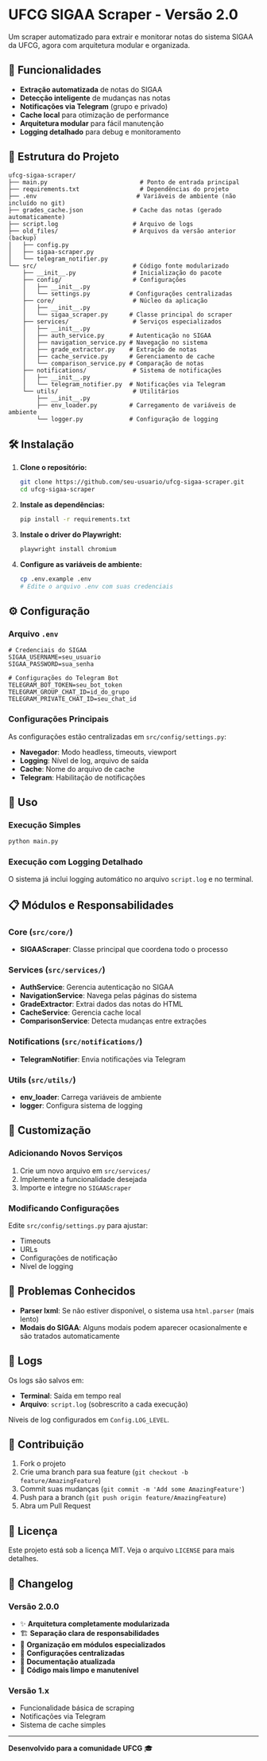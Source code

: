 # UFCG SIGAA Scraper - Versão 2.0

Um scraper automatizado para extrair e monitorar notas do sistema SIGAA da UFCG, agora com arquitetura modular e organizada.

## 🚀 Funcionalidades

- **Extração automatizada** de notas do SIGAA
- **Detecção inteligente** de mudanças nas notas
- **Notificações via Telegram** (grupo e privado)
- **Cache local** para otimização de performance
- **Arquitetura modular** para fácil manutenção
- **Logging detalhado** para debug e monitoramento

## 📁 Estrutura do Projeto

```
ufcg-sigaa-scraper/
├── main.py                          # Ponto de entrada principal
├── requirements.txt                 # Dependências do projeto
├── .env                            # Variáveis de ambiente (não incluído no git)
├── grades_cache.json              # Cache das notas (gerado automaticamente)
├── script.log                     # Arquivo de logs
├── old_files/                     # Arquivos da versão anterior (backup)
│   ├── config.py
│   ├── sigaa-scraper.py
│   └── telegram_notifier.py
└── src/                           # Código fonte modularizado
    ├── __init__.py                # Inicialização do pacote
    ├── config/                    # Configurações
    │   ├── __init__.py
    │   └── settings.py           # Configurações centralizadas
    ├── core/                      # Núcleo da aplicação
    │   ├── __init__.py
    │   └── sigaa_scraper.py      # Classe principal do scraper
    ├── services/                  # Serviços especializados
    │   ├── __init__.py
    │   ├── auth_service.py       # Autenticação no SIGAA
    │   ├── navigation_service.py # Navegação no sistema
    │   ├── grade_extractor.py    # Extração de notas
    │   ├── cache_service.py      # Gerenciamento de cache
    │   └── comparison_service.py # Comparação de notas
    ├── notifications/             # Sistema de notificações
    │   ├── __init__.py
    │   └── telegram_notifier.py  # Notificações via Telegram
    └── utils/                     # Utilitários
        ├── __init__.py
        ├── env_loader.py         # Carregamento de variáveis de ambiente
        └── logger.py             # Configuração de logging
```

## 🛠️ Instalação

1. **Clone o repositório:**
   ```bash
   git clone https://github.com/seu-usuario/ufcg-sigaa-scraper.git
   cd ufcg-sigaa-scraper
   ```

2. **Instale as dependências:**
   ```bash
   pip install -r requirements.txt
   ```

3. **Instale o driver do Playwright:**
   ```bash
   playwright install chromium
   ```

4. **Configure as variáveis de ambiente:**
   ```bash
   cp .env.example .env
   # Edite o arquivo .env com suas credenciais
   ```

## ⚙️ Configuração

### Arquivo `.env`

```env
# Credenciais do SIGAA
SIGAA_USERNAME=seu_usuario
SIGAA_PASSWORD=sua_senha

# Configurações do Telegram Bot
TELEGRAM_BOT_TOKEN=seu_bot_token
TELEGRAM_GROUP_CHAT_ID=id_do_grupo
TELEGRAM_PRIVATE_CHAT_ID=seu_chat_id
```

### Configurações Principais

As configurações estão centralizadas em `src/config/settings.py`:

- **Navegador**: Modo headless, timeouts, viewport
- **Logging**: Nível de log, arquivo de saída
- **Cache**: Nome do arquivo de cache
- **Telegram**: Habilitação de notificações

## 🚀 Uso

### Execução Simples
```bash
python main.py
```

### Execução com Logging Detalhado
O sistema já inclui logging automático no arquivo `script.log` e no terminal.

## 📋 Módulos e Responsabilidades

### Core (`src/core/`)
- **SIGAAScraper**: Classe principal que coordena todo o processo

### Services (`src/services/`)
- **AuthService**: Gerencia autenticação no SIGAA
- **NavigationService**: Navega pelas páginas do sistema
- **GradeExtractor**: Extrai dados das notas do HTML
- **CacheService**: Gerencia cache local
- **ComparisonService**: Detecta mudanças entre extrações

### Notifications (`src/notifications/`)
- **TelegramNotifier**: Envia notificações via Telegram

### Utils (`src/utils/`)
- **env_loader**: Carrega variáveis de ambiente
- **logger**: Configura sistema de logging

## 🔧 Customização

### Adicionando Novos Serviços

1. Crie um novo arquivo em `src/services/`
2. Implemente a funcionalidade desejada
3. Importe e integre no `SIGAAScraper`

### Modificando Configurações

Edite `src/config/settings.py` para ajustar:
- Timeouts
- URLs
- Configurações de notificação
- Nível de logging

## 🐛 Problemas Conhecidos

- **Parser lxml**: Se não estiver disponível, o sistema usa `html.parser` (mais lento)
- **Modais do SIGAA**: Alguns modais podem aparecer ocasionalmente e são tratados automaticamente

## 📝 Logs

Os logs são salvos em:
- **Terminal**: Saída em tempo real
- **Arquivo**: `script.log` (sobrescrito a cada execução)

Níveis de log configurados em `Config.LOG_LEVEL`.

## 🤝 Contribuição

1. Fork o projeto
2. Crie uma branch para sua feature (`git checkout -b feature/AmazingFeature`)
3. Commit suas mudanças (`git commit -m 'Add some AmazingFeature'`)
4. Push para a branch (`git push origin feature/AmazingFeature`)
5. Abra um Pull Request

## 📄 Licença

Este projeto está sob a licença MIT. Veja o arquivo `LICENSE` para mais detalhes.

## 🔄 Changelog

### Versão 2.0.0
- ✨ **Arquitetura completamente modularizada**
- 🏗️ **Separação clara de responsabilidades**
- 📁 **Organização em módulos especializados**
- 🔧 **Configurações centralizadas**
- 📝 **Documentação atualizada**
- 🧹 **Código mais limpo e manutenível**

### Versão 1.x
- Funcionalidade básica de scraping
- Notificações via Telegram
- Sistema de cache simples

---

**Desenvolvido para a comunidade UFCG** 🎓
